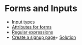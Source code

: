 # Forms and Inputs

<ul>
	<li><a href="https://developer.mozilla.org/en-US/docs/Web/HTML/Element/input#attr-type">Input types</a></li>
	<li><a href="https://developer.mozilla.org/en-US/docs/Web/HTML/Element/form#Attributes">Attributes for forms</a></li>
	<li><a href="https://en.wikipedia.org/wiki/Regular_expression">Regular expressions</a></li>
	<li><a href="https://en.wikipedia.org/wiki/Regular_expression">Create a signup page</a>+ <a href="https://thinkful-ed.github.io/analog-sea/">Solution</a></li>
</ul>